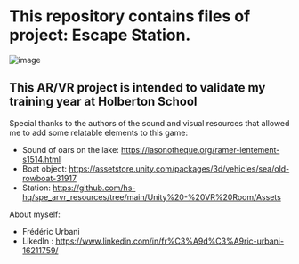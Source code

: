 # This repository contains files of project: Escape Station.
![image](https://github.com/user-attachments/assets/731492c1-e25b-4d04-9ce0-678ff0deba0b)

## This AR/VR project is intended to validate my training year at Holberton School
Special thanks to the authors of the sound and visual resources that allowed me to add some relatable elements to this game:
- Sound of oars on the lake: https://lasonotheque.org/ramer-lentement-s1514.html
- Boat object: https://assetstore.unity.com/packages/3d/vehicles/sea/old-rowboat-31917
- Station: https://github.com/hs-hq/spe_arvr_resources/tree/main/Unity%20-%20VR%20Room/Assets

About myself:
- Frédéric Urbani
- LikedIn : https://www.linkedin.com/in/fr%C3%A9d%C3%A9ric-urbani-16211759/

